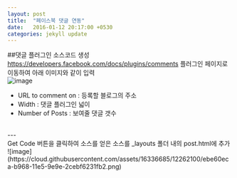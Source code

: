 ```yaml
---
layout: post
title:  "페이스북 댓글 연동"
date:   2016-01-12 20:17:00 +0530
categories: jekyll update
---
```


##댓글 플러그인 소스코드 생성
https://developers.facebook.com/docs/plugins/comments 플러그인 페이지로 이동하여 아래 이미지와 같이 입력
<br>
![image](https://cloud.githubusercontent.com/assets/16336685/12262019/53ea1a58-b968-11e5-9a03-c46f8b03527f.png)
<br>
- URL to comment on : 등록할 블로그의 주소<br>
- Width : 댓글 플러그인 넓이<br>
- Number of Posts : 보여줄 댓글 갯수
<br>
---
<br>
Get Code 버튼을 클릭하여 소스를 얻은 소스를 _layouts 폴더 내의 post.html에 추가
<br>
![image](https://cloud.githubusercontent.com/assets/16336685/12262100/ebe60eca-b968-11e5-9e9e-2cebf6231fb2.png)
